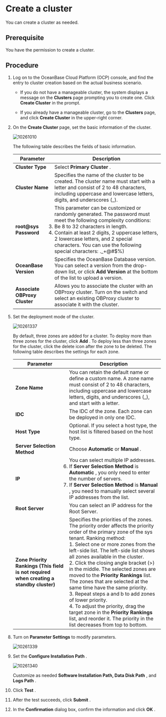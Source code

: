 Create a cluster 
=====================================

You can create a cluster as needed. 

**Prerequisite** 
-------------------------------------

You have the permission to create a cluster.

**Procedure** 
----------------------------------

1. Log on to the OceanBase Cloud Platform (OCP) console, and find the entry to cluster creation based on the actual business scenario. 

   * If you do not have a manageable cluster, the system displays a message on the **Clusters** page prompting you to create one. Click **Create Cluster** in the prompt.

     
   
   * If you already have a manageable cluster, go to the **Clusters** page, and click **Create Cluster** in the upper-right corner.

     
   

   

2. On the **Create Cluster** page, set the basic information of the cluster. 

     ![10261010](https://help-static-aliyun-doc.aliyuncs.com/assets/img/en-US/2116667361/p343234.png)

     The following table describes the fields of basic information. 
     

     |           Parameter           |                                                                                                                                                                                                                       Description                                                                                                                                                                                                                        |
     |-------------------------------|----------------------------------------------------------------------------------------------------------------------------------------------------------------------------------------------------------------------------------------------------------------------------------------------------------------------------------------------------------------------------------------------------------------------------------------------------------|
     | **Cluster Type**              | Select **Primary Cluster** .                                                                                                                                                                                                                                                                                                                                                                                                                             |
     | **Cluster Name**              | Specifies the name of the cluster to be created. The cluster name must start with a letter and consist of 2 to 48 characters, including uppercase and lowercase letters, digits, and underscores (_).                                                                                                                                                                                                                                                    |
     | **root@sys Password**         | This parameter can be customized or randomly generated.  The password must meet the following complexity conditions: <li> Be 8 to 32 characters in length.   </li><li> Contain at least 2 digits, 2 uppercase letters, 2 lowercase letters, and 2 special characters.    You can use the following special characters:  ._+@#$%) </li>|
     | **OceanBase Version**         | Specifies the OceanBase Database version. You can select a version from the drop-down list, or click   **Add Version** at the bottom of the list to upload a version.                                                                                                                                                                                                                                                                                    |
     | **Associate OBProxy Cluster** | Allows you to associate the cluster with an OBProxy cluster. Turn on the switch and select an existing OBProxy cluster to associate it with the cluster.                                                                                                                                                                                                                                                                                                 |

   

   

3. Set the deployment mode of the cluster. 

   ![10261337](https://help-static-aliyun-doc.aliyuncs.com/assets/img/en-US/3116667361/p343335.png)

   By default, three zones are added for a cluster. To deploy more than three zones for the cluster, click **Add** . To deploy less than three zones for the cluster, click the delete icon after the zone to be deleted. The following table describes the settings for each zone. 
   

   |                                                  Parameter                                                   |                                                                                                                                                                                                                                                                                                                                                                                                                                                          Description                                                                                                                                                                                                                                                                                                                                                                                                                                                          |
   |--------------------------------------------------------------------------------------------------------------|-------------------------------------------------------------------------------------------------------------------------------------------------------------------------------------------------------------------------------------------------------------------------------------------------------------------------------------------------------------------------------------------------------------------------------------------------------------------------------------------------------------------------------------------------------------------------------------------------------------------------------------------------------------------------------------------------------------------------------------------------------------------------------------------------------------------------------------------------------------------------------------------------------------------------------|
   | **Zone Name**                                                                                                | You can retain the default name or define a custom name.  A zone name must consist of 2 to 48 characters, including uppercase and lowercase letters, digits, and underscores (_), and start with a letter.                                                                                                                                                                                                                                                                                                                                                                                                                                                                                                                                                                                                                                                                                                    |
   | **IDC**                                                                                                      | The IDC of the zone. Each zone can be deployed in only one IDC.                                                                                                                                                                                                                                                                                                                                                                                                                                                                                                                                                                                                                                                                                                                                                                                                                                                               |
   | **Host Type**                                                                                                | Optional.  If you select a host type, the host list is filtered based on the host type.                                                                                                                                                                                                                                                                                                                                                                                                                                                                                                                                                                                                                                                                                                                                                                                                                       |
   | **Server Selection Method**                                                                                  | Choose **Automatic** or **Manual** .                                                                                                                                                                                                                                                                                                                                                                                                                                                                                                                                                                                                                                                                                                                                                                                                                                                                                          |
   | **IP**                                                                                                       | You can select multiple IP addresses.  <li> If **Server Selection Method**  is **Automatic** , you only need to enter the number of servers.   </li><li> If **Server Selection Method**  is **Manual** , you need to manually select several IP addresses from the list. </li>                                                                                                                                                                                                                                                                                                                                                                                                                                                                                                                                                             |
   | **Root Server**                                                                                              | You can select an IP address for the Root Server.                                                                                                                                                                                                                                                                                                                                                                                                                                                                                                                                                                                                                                                                                                                                                                                                                                                                             |
   | **Zone Priority Rankings**  **(This field is not required when creating a standby cluster)** | Specifies the priorities of the zones. The priority order affects the priority order of the primary zone of the sys tenant.  Ranking method: </br>1. Select one or more zones from the left-side list.  The left-side list shows all zones available in the cluster.  </br> 2. Click the closing angle bracket (\>) in the middle.  The selected zones are moved to the **Priority Rankings** list. The zones that are selected at the same time have the same priority. </br>  3. Repeat steps a and b to add zones of lower priority. </br>  4. To adjust the priority, drag the target zone in the **Priority Rankings** list, and reorder it.  The priority in the list decreases from top to bottom.    |

   

4. Turn on **Parameter Settings** to modify parameters. 

   ![10261339](https://help-static-aliyun-doc.aliyuncs.com/assets/img/en-US/3116667361/p343336.png)
   

5. Set the **Configure Installation Path** . 

   ![10261340](https://help-static-aliyun-doc.aliyuncs.com/assets/img/en-US/3116667361/p343337.png)

   Customize as needed **Software Installation Path, Data Disk Path** , and **Logs Path** .
   

6. Click **Test** .

   

7. After the test succeeds, click **Submit** .

   

8. In the **Confirmation** dialog box, confirm the information and click **OK** .

   



